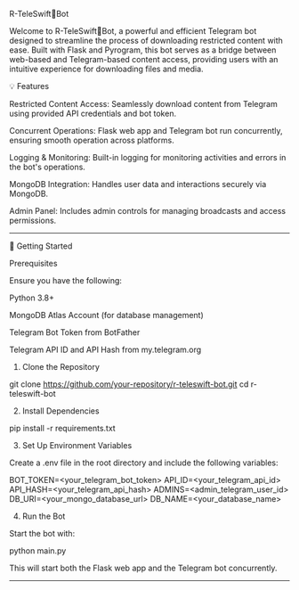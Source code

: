 R-TeleSwift💖Bot

Welcome to R-TeleSwift💖Bot, a powerful and efficient Telegram bot designed to streamline the process of downloading restricted content with ease. Built with Flask and Pyrogram, this bot serves as a bridge between web-based and Telegram-based content access, providing users with an intuitive experience for downloading files and media.

💡 Features

Restricted Content Access: Seamlessly download content from Telegram using provided API credentials and bot token.

Concurrent Operations: Flask web app and Telegram bot run concurrently, ensuring smooth operation across platforms.

Logging & Monitoring: Built-in logging for monitoring activities and errors in the bot's operations.

MongoDB Integration: Handles user data and interactions securely via MongoDB.

Admin Panel: Includes admin controls for managing broadcasts and access permissions.



---

🚀 Getting Started

Prerequisites

Ensure you have the following:

Python 3.8+

MongoDB Atlas Account (for database management)

Telegram Bot Token from BotFather

Telegram API ID and API Hash from my.telegram.org


1. Clone the Repository

git clone https://github.com/your-repository/r-teleswift-bot.git
cd r-teleswift-bot

2. Install Dependencies

pip install -r requirements.txt

3. Set Up Environment Variables

Create a .env file in the root directory and include the following variables:

BOT_TOKEN=<your_telegram_bot_token>
API_ID=<your_telegram_api_id>
API_HASH=<your_telegram_api_hash>
ADMINS=<admin_telegram_user_id>
DB_URI=<your_mongo_database_url>
DB_NAME=<your_database_name>

4. Run the Bot

Start the bot with:

python main.py

This will start both the Flask web app and the Telegram bot concurrently.


---

